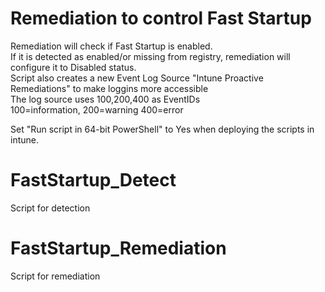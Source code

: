 # Remediation to control Fast Startup

Remediation will check if Fast Startup is enabled.\
If it is detected as enabled/or missing from registry, remediation will configure it to Disabled status.\
Script also creates a new Event Log Source "Intune Proactive Remediations" to make loggins more accessible\
The log source uses 100,200,400 as EventIDs\
100=information, 200=warning 400=error

Set "Run script in 64-bit PowerShell" to Yes when deploying the scripts in intune. 

# FastStartup_Detect
Script for detection

# FastStartup_Remediation
Script for remediation